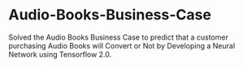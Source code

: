 # Audio-Books-Business-Case
Solved the Audio Books Business Case to predict that a customer purchasing Audio Books will Convert or Not by Developing a Neural Network using Tensorflow 2.0.
